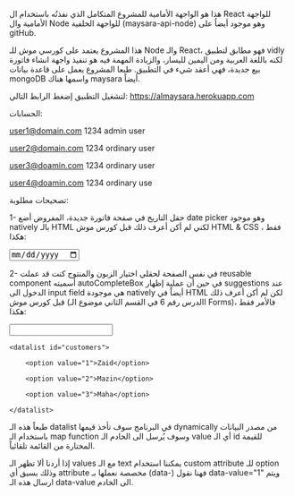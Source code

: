 هذا هو الواجهة الأمامية للمشروع المتكامل الذي نفذتُه باستخدام ال React للواجهة الأمامية وال Node للواجهة الخلفية (maysara-api-node) وهو موجود أيضاُ على gitHub. 

هذا المشروع يعتمد على كورسي موش للـ Node والـ React، فهو مطابق لتطبيق vidly لكنه باللغة العربية ومن اليمين لليسار، والزيادة المهمة فيه هو تنفيذ واجهة انشاء فاتورة بيع جديدة، فهي أعقد شيء في التطبيق. طبعا المشروع يعمل على قاعدة بيانات mongoDB واسمها هناك maysara أيضاً.

لتشغيل التطبيق إضغط الرابط التالي: 
https://almaysara.herokuapp.com


الحسابات: 

user1@domain.com 1234   admin user

user2@domain.com  1234  ordinary user

user3@doamin.com  1234   ordinary user

user4@doamin.com  1234   ordinary use

تصحيحات مطلوبة:


1- حقل التاريخ في صفحة فاتورة جديدة، المفروض أضع date picker وهو موجود natively بالـ HTML لكني لم أكن أعرف ذلك قبل كورس موش HTML & CSS ، فقط هكذا: 

<input type="date"/>

2- في نفس الصفحة لحقلي اختيار الزبون والمنتوج كنت قد عملت reusable component أسميته autoCompleteBox في حين أن عملية إظهار suggestions عند الدخول الى input field هي موجودة natively أيضاً في HTML لكن لم أكن أعرف ذلك قبل كورس موش (االدرس رقم 6 في القسم الثاني موضوع الـ Forms)، فالأمر فقط هكذا:

<input type="text" list="customers" />

    <datalist id="customers">
    
        <option value="1">Zaid</option>
        
        <option value="2">Mazin</option>
        
        <option value="3">Maha</option>
        
    </datalist>
    
طبعاً هذه الـ datalist في البرنامج سوف تأخذ قيمها dynamically من مصدر البيانات باستخدام الـ map function وسوف يُرسل الى الخادم الـ value أي الـ id للقيمة المختارة من القائمة تلقائياً.

إذا أردنا ألا تظهر الـ values مع الـ text يمكننا استخدام custom attribute للـ option وذلك بسبق  أي attribute مخصصة نعملها بـ
(data-)
فهنا نقول
data-value="1"
ويتم ارسال هذه الـ data-value الى الخادم.
